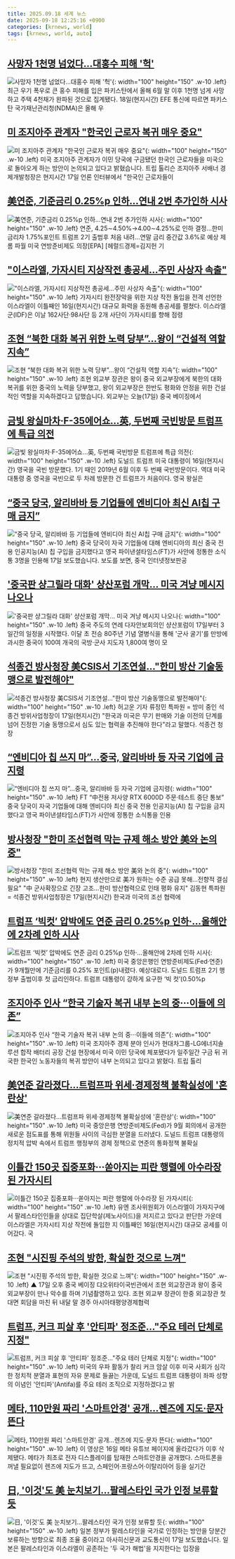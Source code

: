 ```yaml
---
title: 2025.09.18 세계 뉴스
date: 2025-09-18 12:25:16 +0900
categories: [krnews, world]
tags: [krnews, world, auto]
---
```

## [사망자 1천명 넘었다…대홍수 피해 '헉'](https://n.news.naver.com/mnews/article/215/0001224389)

![사망자 1천명 넘었다…대홍수 피해 '헉'](https://mimgnews.pstatic.net/image/origin/215/2025/09/18/1224389.jpg?type=nf220_150){: width="100" height="150" .w-10 .left}
최근 우기 폭우로 큰 홍수 피해를 입은 파키스탄에서 올해 6월 말 이후 1천명 넘게 사망하고 주택 4천채가 완파된 것으로 집계됐다. 18일(현지시간) EFE 통신에 따르면 파키스탄 국가재난관리청(NDMA)은 올해 우

## [미 조지아주 관계자 "한국인 근로자 복귀 매우 중요"](https://n.news.naver.com/mnews/article/422/0000782570)

![미 조지아주 관계자 "한국인 근로자 복귀 매우 중요"](https://mimgnews.pstatic.net/image/origin/422/2025/09/18/782570.jpg?type=nf220_150){: width="100" height="150" .w-10 .left}
미국 조지아주 관계자가 이민 당국에 구금됐던 한국인 근로자들을 미국으로 돌아오게 하는 방안이 논의되고 있다고 밝혔습니다. 트립 톨리슨 조지아주 서배너 경제개발청장은 현지시간 17일 언론 인터뷰에서 "한국인 근로자들이

## [美연준, 기준금리 0.25%p 인하…연내 2번 추가인하 시사](https://n.news.naver.com/mnews/article/016/0002530826)

![美연준, 기준금리 0.25%p 인하…연내 2번 추가인하 시사](https://mimgnews.pstatic.net/image/origin/016/2025/09/18/2530826.jpg?type=nf220_150){: width="100" height="150" .w-10 .left}
연준, 4.25∼4.50%→4.00∼4.25%로 인하 결정…한미금리차 1.75%포인트 트럼프 2기 출범후 처음 내려…연말 금리 중간값 3.6%로 예상 제롬 파월 미국 연방준비제도 의장[EPA] [헤럴드경제=김지헌 기

## ["이스라엘, 가자시티 지상작전 총공세…주민 사상자 속출"](https://n.news.naver.com/mnews/article/079/0004067232)

!["이스라엘, 가자시티 지상작전 총공세…주민 사상자 속출"](https://mimgnews.pstatic.net/image/origin/079/2025/09/17/4067232.jpg?type=nf220_150){: width="100" height="150" .w-10 .left}
가자시티 완전장악을 위한 지상 작전 돌입을 전격 선언한 이스라엘이 이틀째인 16일(현지시간) 대규모 화력을 동원해 총공세를 펼쳤다. 이스라엘군(IDF)은 이날 162사단·98사단 등 2개 사단이 가자시티를 향해 점령

## [조현 “북한 대화 복귀 위한 노력 당부”…왕이 “건설적 역할 지속”](https://n.news.naver.com/mnews/article/056/0012031688)

![조현 “북한 대화 복귀 위한 노력 당부”…왕이 “건설적 역할 지속”](https://mimgnews.pstatic.net/image/origin/056/2025/09/17/12031688.jpg?type=nf220_150){: width="100" height="150" .w-10 .left}
조현 외교부 장관은 왕이 중국 외교부장에게 북한의 대화 복귀를 위한 중국의 노력을 당부했고, 왕이 외교부장은 한반도 평화와 안정을 위한 건설적인 역할을 지속하겠다고 답했습니다. 외교부는 오늘(17일) 중국 베이징에서

## [금빛 왕실마차·F-35에어쇼…英, 두번째 국빈방문 트럼프에 특급 의전](https://n.news.naver.com/mnews/article/025/0003469733)

![금빛 왕실마차·F-35에어쇼…英, 두번째 국빈방문 트럼프에 특급 의전](https://mimgnews.pstatic.net/image/origin/025/2025/09/17/3469733.jpg?type=nf220_150){: width="100" height="150" .w-10 .left}
도널드 트럼프 미국 대통령이 16일(현지시간) 영국을 국빈 방문했다. 1기 때인 2019년 6월 이후 두 번째 국빈방문이다. 역대 미국 대통령 중 영국을 국빈으로 두 차례 방문한 건 트럼프가 처음이다. 영국 왕실은

## [“중국 당국, 알리바바 등 기업들에 엔비디아 최신 AI칩 구매 금지”](https://n.news.naver.com/mnews/article/056/0012031445)

![“중국 당국, 알리바바 등 기업들에 엔비디아 최신 AI칩 구매 금지”](https://mimgnews.pstatic.net/image/origin/056/2025/09/17/12031445.jpg?type=nf220_150){: width="100" height="150" .w-10 .left}
중국 당국이 자국 기업들에 대해 엔비디아의 최신 중국 전용 인공지능(AI) 칩 구입을 금지했다고 영국 파이낸셜타임스(FT)가 사안에 정통한 소식통 3명을 인용해 17일 보도했습니다. 보도를 보면, 중국 인터넷정보판공

## ['중국판 샹그릴라 대화' 샹산포럼 개막... 미국 겨냥 메시지 나오나](https://n.news.naver.com/mnews/article/469/0000887739)

!['중국판 샹그릴라 대화' 샹산포럼 개막... 미국 겨냥 메시지 나오나](https://mimgnews.pstatic.net/image/origin/469/2025/09/17/887739.jpg?type=nf220_150){: width="100" height="150" .w-10 .left}
중국 주도의 연례 다자안보회의인 샹산포럼이 17일부터 3일간의 일정을 시작했다. 이달 초 전승 80주년 기념 열병식을 통해 '군사 굴기'를 만방에 과시한 중국이 100여 개국의 국방·군사 지도자 1,800여 명이 모

## [석종건 방사청장 美CSIS서 기조연설…"한미 방산 기술동맹으로 발전해야"](https://n.news.naver.com/mnews/article/421/0008493057)

![석종건 방사청장 美CSIS서 기조연설…"한미 방산 기술동맹으로 발전해야"](https://mimgnews.pstatic.net/image/origin/421/2025/09/18/8493057.jpg?type=nf220_150){: width="100" height="150" .w-10 .left}
허고운 기자 류정민 특파원 = 방미 중인 석종건 방위사업청장이 17일(현지시간) "한국과 미국은 무기 판매와 기술 이전의 단계를 넘어 진정한 기술 동맹으로서 심도 있는 협력을 추진해야 한다"라고 말했다. 석종건 청장

## [“엔비디아 칩 쓰지 마”...중국, 알리바바 등 자국 기업에 금지령](https://n.news.naver.com/mnews/article/009/0005560482)

![“엔비디아 칩 쓰지 마”...중국, 알리바바 등 자국 기업에 금지령](https://mimgnews.pstatic.net/image/origin/009/2025/09/17/5560482.jpg?type=nf220_150){: width="100" height="150" .w-10 .left}
FT “中전용 저사양 RTX 6000D 주문·테스트 중단 통보” 중국 당국이 자국 기업들에 대해 엔비디아 최신 중국 전용 인공지능(AI) 칩 구입을 금지했다고 영국 파이낸셜타임스(FT)가 사안에 정통한 소식통을 인용

## [방사청장 "한미 조선협력 막는 규제 해소 방안 美와 논의 중"](https://n.news.naver.com/mnews/article/001/0015632885)

![방사청장 "한미 조선협력 막는 규제 해소 방안 美와 논의 중"](https://mimgnews.pstatic.net/image/origin/001/2025/09/18/15632885.jpg?type=nf220_150){: width="100" height="150" .w-10 .left}
현지 생산만으로 美가 원하는 수준 공급 못해…전향적 결심 필요" "中 군사확장으로 긴장 고조…한미 방산협력으로 인태 평화 유지" 김동현 특파원 = 석종건 방위사업청장은 17일(현지시간) 한국과 미국의 조선 협력에

## [트럼프 ‘빅컷’ 압박에도 연준 금리 0.25%p 인하·…올해안에 2차례 인하 시사](https://n.news.naver.com/mnews/article/029/0002982852)

![트럼프 ‘빅컷’ 압박에도 연준 금리 0.25%p 인하·…올해안에 2차례 인하 시사](https://mimgnews.pstatic.net/image/origin/029/2025/09/18/2982852.jpg?type=nf220_150){: width="100" height="150" .w-10 .left}
미국 중앙은행인 연방준비제도(Fed·연준)가 9개뭘만에 기준금리를 0.25% 포인트(p)내렸다. 예상대로다. 도널드 트럼프 2기 행정부 출범이후 첫 금리인하다. 트럼프 대통령이 강하게 요구한 ‘빅 컷’(0.50%p

## [조지아주 인사 “한국 기술자 복귀 내부 논의 중···이들에 의존”](https://n.news.naver.com/mnews/article/032/0003397235)

![조지아주 인사 “한국 기술자 복귀 내부 논의 중···이들에 의존”](https://mimgnews.pstatic.net/image/origin/032/2025/09/18/3397235.jpg?type=nf220_150){: width="100" height="150" .w-10 .left}
미국 조지아주 경제 분야 인사가 현대차그룹-LG에너지솔루션 합작 배터리 공장 건설 현장에서 미국 이민 당국에 체포됐다가 일주일간 구금 뒤 귀국한 한국인 노동자들의 복귀 방안이 내부 논의되고 있다고 밝혔다. 트립 톨리

## [美연준 갈라졌다…트럼프파 위세·경제정책 불확실성에 '혼란상'](https://n.news.naver.com/mnews/article/421/0008494159)

![美연준 갈라졌다…트럼프파 위세·경제정책 불확실성에 '혼란상'](https://mimgnews.pstatic.net/image/origin/421/2025/09/18/8494159.jpg?type=nf220_150){: width="100" height="150" .w-10 .left}
미국 중앙은행 연방준비제도(Fed)가 9월 회의에서 공개한 새로운 점도표를 통해 위원들 사이의 극심한 분열을 드러냈다. 도널드 트럼프 대통령의 정치적 압박 속에서 트럼프 행정부의 경제 정책으로 연준의 통화정책 불확실

## [이틀간 150곳 집중포화···쏟아지는 피란 행렬에 아수라장 된 가자시티](https://n.news.naver.com/mnews/article/032/0003397084)

![이틀간 150곳 집중포화···쏟아지는 피란 행렬에 아수라장 된 가자시티](https://mimgnews.pstatic.net/image/origin/032/2025/09/17/3397084.jpg?type=nf220_150){: width="100" height="150" .w-10 .left}
유엔 조사위원회가 이스라엘이 가자지구에서 팔레스타인인들을 상대로 집단학살(제노사이드)을 저지르고 있다고 판단한 가운데 이스라엘은 가자시티 지상 작전에 돌입한 지 이틀째인 16일(현지시간) 대규모 공세를 이어갔다. 국

## [조현 "시진핑 주석의 방한, 확실한 것으로 느껴"](https://n.news.naver.com/mnews/article/055/0001293423)

![조현 "시진핑 주석의 방한, 확실한 것으로 느껴"](https://mimgnews.pstatic.net/image/origin/055/2025/09/18/1293423.jpg?type=nf220_150){: width="100" height="150" .w-10 .left}
▲ 17일 오후 중국 베이징 댜오위타이국빈관에서 조현 외교장관과 왕이 중국 외교부장이 만나 악수를 하며 기념촬영하고 있다. 조현 외교부 장관이 한중 외교장관 첫 대면 회담을 마친 뒤 내달 말 경주 아시아태평양경제협력

## [트럼프, 커크 피살 후 '안티파' 정조준…"주요 테러 단체로 지정"](https://n.news.naver.com/mnews/article/123/0002368440)

![트럼프, 커크 피살 후 '안티파' 정조준…"주요 테러 단체로 지정"](https://mimgnews.pstatic.net/image/origin/123/2025/09/18/2368440.jpg?type=nf220_150){: width="100" height="150" .w-10 .left}
미국의 우파 활동가 찰리 커크 암살 이후 미국 사회가 심각한 정치적 분열과 표현의 자유 문제로 들끓는 가운데, 도널드 트럼프 대통령이 좌파 성향의 이념인 '안티파'(Antifa)를 주요 테러 조직으로 지정하겠다고 밝

## [메타, 110만원 짜리 '스마트안경' 공개…렌즈에 지도·문자 뜬다](https://n.news.naver.com/mnews/article/018/0006118598)

![메타, 110만원 짜리 '스마트안경' 공개…렌즈에 지도·문자 뜬다](https://mimgnews.pstatic.net/image/origin/018/2025/09/18/6118598.jpg?type=nf220_150){: width="100" height="150" .w-10 .left}
이 영상은 16일 메타 유튜브 페이지에 올라갔다가 이후 삭제됐다. 메타가 최초로 전자 디스플레이를 탑재한 스마트안경을 공개했다. 스마트폰을 꺼낼 필요없이 렌즈에 지도가 뜨고, 스페인어·프랑스어·이탈리아어 등을 실기간

## [日, '이것'도 美 눈치보기…팔레스타인 국가 인정 보류할 듯](https://n.news.naver.com/mnews/article/374/0000463832)

![日, '이것'도 美 눈치보기…팔레스타인 국가 인정 보류할 듯](https://mimgnews.pstatic.net/image/origin/374/2025/09/17/463832.jpg?type=nf220_150){: width="100" height="150" .w-10 .left}
일본 정부가 팔레스타인을 국가로 인정하는 방안을 당분간 보류하는 방향으로 최종 조율 중이라고 아사히신문과 교도통신이 17일 보도했습니다. 일본은 팔레스타인과 이스라엘이 공존하는 '두 국가 해법'을 지지한다는 입장을

